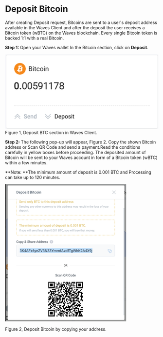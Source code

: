 # **Deposit Bitcoin**

After creating Deposit request, Bitcoins are sent to a user's deposit address available in the Waves Client and after the deposit the user receives a Bitcoin token \(wBTC\) on the Waves blockchain. Every single Bitcoin token is backed 1:1 with a real Bitcoin.

**Step 1:** Open your Waves wallet In the Bitcoin section, click on **Deposit**.

![](/assets/Webp.net-resizeimage-14.png)Figure 1,  Deposit BTC section in Waves Client.

**Step 2:** The following pop-up will appear, Figure 2. Copy the shown Bitcoin address or Scan QR Code and send a payment.Read the conditions carefully in yellow boxes before proceeding. The deposited amount of Bitcoin will be sent to your Waves account in form of a Bitcoin token \(wBTC\) within a few minutes.

**Note: **The minimum amount of deposit is 0.001 BTC and Processing can take up to 120 minutes.

![](/assets/Webp.net-resizeimage-15.png)

Figure 2, Deposit Bitcoin by copying your address.


